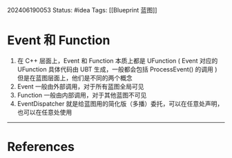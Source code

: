 202406190053
Status: #idea
Tags: [[Blueprint 蓝图]]
# Event 和 Function

1. 在 C++ 层面上，Event 和 Function 本质上都是 UFunction ( Event 对应的 UFunction 具体代码由 UBT 生成，一般都会包括 ProcessEvent() 的调用 ) 但是在蓝图层面上，他们是不同的两个概念
2. Event 一般由外部调用，对于所有蓝图全局可见
3. Function 一般由内部调用，对于其他蓝图不可见
4. EventDispatcher 就是给蓝图用的简化版（多播）委托，可以在任意处声明，也可以在任意处使用

---
# References